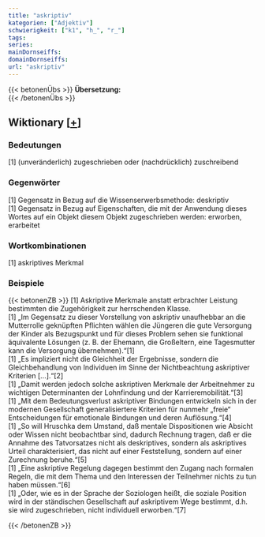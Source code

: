 ```yaml
---
title: "askriptiv"
kategorien: ["Adjektiv"]
schwierigkeit: ["k1", "h_", "r_"]
tags:
series:
mainDornseiffs:
domainDornseiffs:
url: "askriptiv"
---
```


{{< betonenÜbs >}}
**Übersetzung:**  
{{< /betonenÜbs >}}

## Wiktionary [[+](https://de.wiktionary.org/wiki/askriptiv)]

### Bedeutungen
[1] (unveränderlich) zugeschrieben oder (nachdrücklich) zuschreibend  

### Gegenwörter
[1] Gegensatz in Bezug auf die Wissenserwerbsmethode: deskriptiv  
[1] Gegensatz in Bezug auf Eigenschaften, die mit der Anwendung dieses Wortes auf ein Objekt diesem Objekt zugeschrieben werden: erworben, erarbeitet  

### Wortkombinationen
[1] askriptives Merkmal  

### Beispiele
{{< betonenZB >}}
[1] Askriptive Merkmale anstatt erbrachter Leistung bestimmten die Zugehörigkeit zur herrschenden Klasse.  
[1] „Im Gegensatz zu dieser Vorstellung von askriptiv unaufhebbar an die Mutterrolle geknüpften Pflichten wählen die Jüngeren die gute Versorgung der Kinder als Bezugspunkt und für dieses Problem sehen sie funktional äquivalente Lösungen (z. B. der Ehemann, die Großeltern, eine Tagesmutter kann die Versorgung übernehmen).“[1]  
[1] „Es impliziert nicht die Gleichheit der Ergebnisse, sondern die Gleichbehandlung von Individuen im Sinne der Nichtbeachtung askriptiver Kriterien […].“[2]  
[1] „Damit werden jedoch solche askriptiven Merkmale der Arbeitnehmer zu wichtigen Determinanten der Lohnfindung und der Karrieremobilität.“[3]  
[1] „Mit dem Bedeutungsverlust askriptiver Bindungen entwickeln sich in der modernen Gesellschaft generalisiertere Kriterien für nunmehr „freie“ Entscheidungen für emotionale Bindungen und deren Auflösung.“[4]  
[1] „So will Hruschka dem Umstand, daß mentale Dispositionen wie Absicht oder Wissen nicht beobachtbar sind, dadurch Rechnung tragen, daß er die Annahme des Tatvorsatzes nicht als deskriptives, sondern als askriptives Urteil charakterisiert, das nicht auf einer Feststellung, sondern auf einer Zurechnung beruhe.“[5]  
[1] „Eine askriptive Regelung dagegen bestimmt den Zugang nach formalen Regeln, die mit dem Thema und den Interessen der Teilnehmer nichts zu tun haben müssen.“[6]  
[1] „Oder, wie es in der Sprache der Soziologen heißt, die soziale Position wird in der ständischen Gesellschaft auf askriptivem Wege bestimmt, d.h. sie wird zugeschrieben, nicht individuell erworben.“[7]  

{{< /betonenZB >}}

